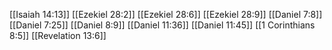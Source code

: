 [[Isaiah 14:13]]
[[Ezekiel 28:2]]
[[Ezekiel 28:6]]
[[Ezekiel 28:9]]
[[Daniel 7:8]]
[[Daniel 7:25]]
[[Daniel 8:9]]
[[Daniel 11:36]]
[[Daniel 11:45]]
[[1 Corinthians 8:5]]
[[Revelation 13:6]]
